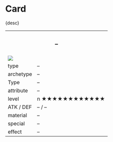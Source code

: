 # Card

{desc}


<table>
  <tr>
    <th colspan="2"> <h3> – </h3> </th>
  </tr>
  <tr>
    <td colspan="2"> <img src="../.assets/cards/.png" width="px"> </td>
  </tr>
  <tr>
    <td> type </td>
    <td> – </td>
  </tr>
  <tr>
    <td> archetype </td>
    <td> – </td>
  </tr>
  <tr>
    <td> Type </td>
    <td> – </td>
  </tr>
  <tr>
    <td> attribute </td>
    <td> – </td>
  </tr>
  <tr>
    <td> level </td>
    <td> n ★★★★★★★★★★★★ </td>
  </tr>
  <tr>
    <td> ATK / DEF </td>
    <td> – / – </td>
  </tr>
  <tr>
    <td> material </td>
    <td> – </td>
  </tr>
  <tr>
    <td> special </td>
    <td> – </td>
  </tr>
  <tr>
    <td> effect </td>
    <td> – </td>
  </tr>
</table>